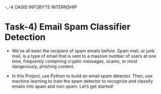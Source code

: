  -_-4 OASIS INFOBYTE INTERNSHIP
 # Task-4) Email Spam Classifier Detection
 - We’ve all been the recipient of spam emails before. Spam mail, or junk mail, is a type of email
that is sent to a massive number of users at one time, frequently containing cryptic
messages, scams, or most dangerously, phishing content.

- In this Project, use Python to build an email spam detector. Then, use machine learning to
train the spam detector to recognize and classify emails into spam and non-spam. Let’s get
started!


